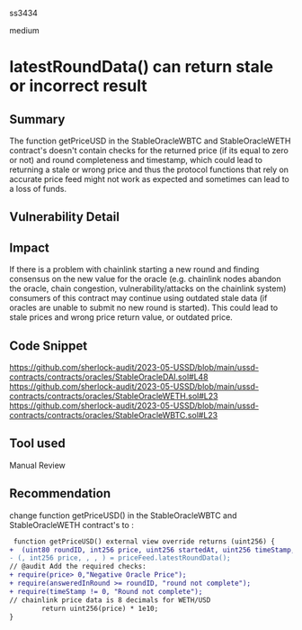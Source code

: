 ss3434

medium

# latestRoundData() can return stale or incorrect result

## Summary
The function getPriceUSD in the StableOracleWBTC and StableOracleWETH contract's doesn't contain checks for the returned price (if its equal to zero or not) and round completeness and timestamp, which could lead to returning a stale or wrong price and thus the protocol functions that rely on accurate price feed might not work as expected and sometimes can lead to a loss of funds.
## Vulnerability Detail

## Impact
If there is a problem with chainlink starting a new round and finding consensus on the new value for the oracle (e.g. chainlink nodes abandon the oracle, chain congestion, vulnerability/attacks on the chainlink system) consumers of this contract may continue using outdated stale data (if oracles are unable to submit no new round is started).
This could lead to stale prices and wrong price return value, or outdated price.
## Code Snippet
https://github.com/sherlock-audit/2023-05-USSD/blob/main/ussd-contracts/contracts/oracles/StableOracleDAI.sol#L48
https://github.com/sherlock-audit/2023-05-USSD/blob/main/ussd-contracts/contracts/oracles/StableOracleWETH.sol#L23
https://github.com/sherlock-audit/2023-05-USSD/blob/main/ussd-contracts/contracts/oracles/StableOracleWBTC.sol#L23
## Tool used

Manual Review

## Recommendation
change function getPriceUSD() in  the StableOracleWBTC and StableOracleWETH contract's
to :
```diff
 function getPriceUSD() external view override returns (uint256) {
+  (uint80 roundID, int256 price, uint256 startedAt, uint256 timeStamp, uint80 answeredInRound) = priceFeed.latestRoundData();
- (, int256 price, , , ) = priceFeed.latestRoundData();
// @audit Add the required checks:
+ require(price> 0,"Negative Oracle Price");
+ require(answeredInRound >= roundID, "round not complete");
+ require(timeStamp != 0, "Round not complete");
// chainlink price data is 8 decimals for WETH/USD
        return uint256(price) * 1e10;
}
```

  